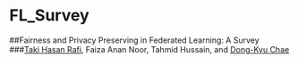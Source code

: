 # FL_Survey
##Fairness and Privacy Preserving in Federated Learning: A Survey
###[Taki Hasan Rafi](https://takihasan.github.io/), Faiza Anan Noor, Tahmid Hussain, and [Dong-Kyu Chae](https://dkchae.github.io/)

